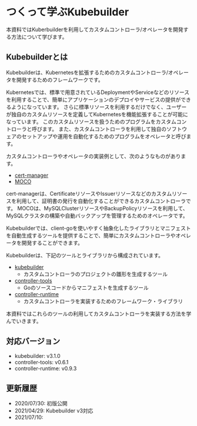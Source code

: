 # つくって学ぶKubebuilder

本資料ではKuberbuilderを利用してカスタムコントローラ/オペレータを開発する方法について学びます。

## Kubebuilderとは

Kubebuilderは、Kubernetesを拡張するためのカスタムコントローラ/オペレータを開発するためのフレームワークです。

Kubernetesでは、標準で用意されているDeploymentやServiceなどのリソースを利用することで、簡単にアプリケーションのデプロイやサービスの提供ができるようになっています。
さらに標準リソースを利用するだけでなく、ユーザーが独自のカスタムリソースを定義してKubernetesを機能拡張することが可能になっています。
このカスタムリソースを扱うためのプログラムをカスタムコントローラと呼びます。
また、カスタムコントローラを利用して独自のソフトウェアのセットアップや運用を自動化するためのプログラムをオペレータと呼びます。

カスタムコントローラやオペレータの実装例として、次のようなものがあります。

- [cert-manager](https://cert-manager.io/docs/)
- [MOCO](https://github.com/cybozu-go/moco)

cert-managerは、CertificateリソースやIssuerリソースなどのカスタムリソースを利用して、証明書の発行を自動化することができるカスタムコントローラです。
MOCOは、MySQLClusterリソースやBackupPolicyリソースを利用して、MySQLクラスタの構築や自動バックアップを管理するためのオペレータです。

Kubebuilderでは、client-goを使いやすく抽象化したライブラリとマニフェストを自動生成するツールを提供することで、簡単にカスタムコントローラやオペレータを開発することができます。

Kubebuilderは、下記のツールとライブラリから構成されています。

- [kubebuilder](https://github.com/kubernetes-sigs/kubebuilder)
  - カスタムコントローラのプロジェクトの雛形を生成するツール
- [controller-tools](https://github.com/kubernetes-sigs/controller-tools)
  - Goのソースコードからマニフェストを生成するツール
- [controller-runtime](https://github.com/kubernetes-sigs/controller-runtime)
  - カスタムコントローラを実装するためのフレームワーク・ライブラリ

本資料ではこれらのツールの利用してカスタムコントローラを実装する方法を学んでいきます。

## 対応バージョン

* kubebuilder: v3.1.0
* controller-tools: v0.6.1
* controller-runtime: v0.9.3

## 更新履歴

* 2020/07/30: 初版公開
* 2021/04/29: Kubebuilder v3対応
* 2021/07/10: 
